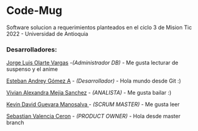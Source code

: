 # Code-Mug

Software solucion a requerimientos planteados en el ciclo 3 de Mision Tic 2022 - Universidad de Antioquia

### Desarrolladores:
[Jorge Luis Olarte Vargas](https://github.com/jolarte8811) -*(Administrador DB)* - Me gusta lecturar de suspenso y el anime

[Esteban Andrey Gómez A](https://github.com/unawaretub86) - *(Desarrollador)* - Hola mundo desde Git :) 

[Vivian Alexandra Mejia Sanchez](https://github.com/VivianMejia) - *(ANALISTA)* - Me gusta bailar :) 

[Kevin David Guevara Manosalva ](https://github.com/KevinG090) - *(SCRUM MASTER)* - Me gusta leer

[Sebastian Valencia Ceron](https://github.com/yipson) - *(PRODUCT OWNER)* - Hola desde master branch
